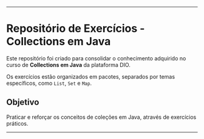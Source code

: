 
---

# Repositório de Exercícios - Collections em Java

Este repositório foi criado para consolidar o conhecimento adquirido no curso de **Collections em Java** da plataforma DIO.

Os exercícios estão organizados em pacotes, separados por temas específicos, como `List`, `Set` e `Map`.

## Objetivo

Praticar e reforçar os conceitos de coleções em Java, através de exercícios práticos.

---
